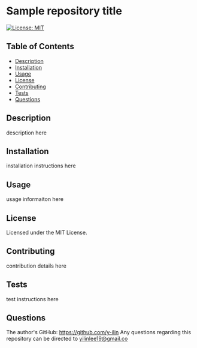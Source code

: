 
# Sample repository title
[![License: MIT](https://img.shields.io/badge/License-MIT-yellow.svg)](https://opensource.org/licenses/MIT)

## Table of Contents
- [Description](#installation)
- [Installation](#installation)
- [Usage](#usage)
- [License](#license)
- [Contributing](#contributing)
- [Tests](#tests)
- [Questions](#questions)

## Description
description here

## Installation
installation instructions here

## Usage
usage informaiton here

## License
Licensed under the MIT License.

## Contributing
contribution details here

## Tests
test instructions here

## Questions
The author's GitHub: https://github.com/y-ilin
Any questions regarding this repository can be directed to yilinlee19@gmail.co

